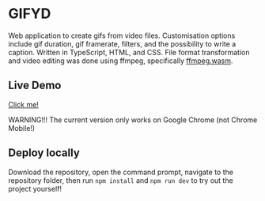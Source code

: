 # GIFYD
Web application to create gifs from video files. Customisation options include gif duration, gif framerate, filters, and the possibility to write a caption. Written in TypeScript, HTML, and CSS. File format transformation and video editing was done using ffmpeg, specifically [ffmpeg.wasm](https://github.com/ffmpegwasm/ffmpeg.wasm).

## Live Demo
[Click me!](https://gifyd.vercel.app/)

WARNING!!! The current version only works on Google Chrome (not Chrome Mobile!)

## Deploy locally
Download the repository, open the command prompt, navigate to the repository folder, then run `npm install` and `npm run dev` to try out the project yourself!
